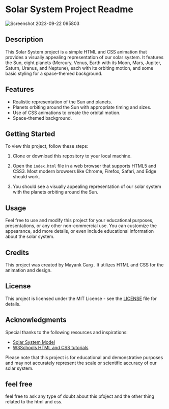 

# Solar System Project Readme
![Screenshot 2023-09-22 095803](https://github.com/Mayank-Garg7/SolarSystem/assets/113042462/3f4c2382-5baf-421c-9230-b3e4ebef6b23)

## Description
This Solar System project is a simple HTML and CSS animation that provides a visually appealing representation of our solar system. It features the Sun, eight planets (Mercury, Venus, Earth with its Moon, Mars, Jupiter, Saturn, Uranus, and Neptune), each with its orbiting motion, and some basic styling for a space-themed background.

## Features
- Realistic representation of the Sun and planets.
- Planets orbiting around the Sun with appropriate timing and sizes.
- Use of CSS animations to create the orbital motion.
- Space-themed background.

## Getting Started
To view this project, follow these steps:

1. Clone or download this repository to your local machine.

2. Open the `index.html` file in a web browser that supports HTML5 and CSS3. Most modern browsers like Chrome, Firefox, Safari, and Edge should work.

3. You should see a visually appealing representation of our solar system with the planets orbiting around the Sun.

## Usage
Feel free to use and modify this project for your educational purposes, presentations, or any other non-commercial use. You can customize the appearance, add more details, or even include educational information about the solar system.

## Credits
This project was created by Mayank Garg . It utilizes HTML and CSS for the animation and design.

## License
This project is licensed under the MIT License - see the [LICENSE](LICENSE) file for details.

## Acknowledgments
Special thanks to the following resources and inspirations:

- [Solar System Model](https://en.wikipedia.org/wiki/Solar_System_model)
- [W3Schools HTML and CSS tutorials](https://www.w3schools.com/)

Please note that this project is for educational and demonstrative purposes and may not accurately represent the scale or scientific accuracy of our solar system.


## feel free 
feel free to ask any type of doubt about this pfoject and the other thing related to the html and css.
